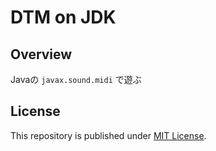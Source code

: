 # DTM on JDK

## Overview

Javaの `javax.sound.midi` で遊ぶ

## License

This repository is published under [MIT License](LICENSE).
